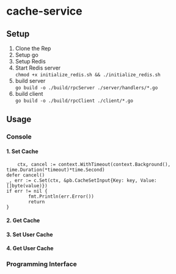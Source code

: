 # cache-service

## Setup
1. Clone the Rep
2. Setup go
3. Setup Redis
4. Start Redis server <br> ```chmod +x initialize_redis.sh && ./initialize_redis.sh```
5. build server <br> ```go build -o ./build/rpcServer ./server/handlers/*.go```
6. build client <br> ```go build -o ./build/rpcClient ./client/*.go```

## Usage
### Console

#### 1. Set Cache
```
    ctx, cancel := context.WithTimeout(context.Background(), time.Duration(*timeout)*time.Second)
defer cancel()
_, err := c.Set(ctx, &pb.CacheSetInput{Key: key, Value: []byte(value)})
if err != nil {
		fmt.Println(err.Error())
		return
}
```

	
#### 2. Get Cache
#### 3. Set User Cache
#### 4. Get User Cache

### Programming Interface